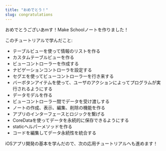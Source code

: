 ```yaml
---
title: "おめでとう！"
slug: congratulations
---
```


おめでとうございあmす！Make Schoolノートを作りました！

このチュートリアルで学んだこと:

* テーブルビューを使って情報のリストを作る
* カスタムテーブルビューを作る
* ビューコントローラーを作成する
* ナビゲーションコントローラを設定する
* セグエを使ってビューコントローラーを行き来する
* バーボタンアイテムを使って、ユーザのアクションによってプログラムが実行されるようにする
* データモデルを作る
* ビューコントローラー間でデータを受け渡しする
* ノートの作成、表示、編集、削除の機能を作る
* アプリのインターフェースとロジックを繋げる
* CoreDataを使ってデータを永続的に保存できるようにする
* staticヘルパーメソッドを作る
* コードを編集してデータ永続性を統合する

iOSアプリ開発の基本を学んだので、次の応用チュートリアルへも進めます！

